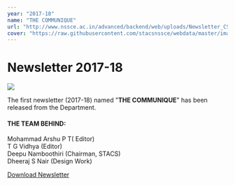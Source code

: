 ```yaml
---
year: "2017-18"
name: "THE COMMUNIQUE"
url: "http://www.nssce.ac.in/advanced/backend/web/uploads/Newsletter_CSE_2017_181549176084.pdf"
cover: "https://raw.githubusercontent.com/stacsnssce/webdata/master/images/newsletter/communique17-18_800x600.png"
---
```

# Newsletter 2017-18

![](http://stacs.nssce.ac.in/assets/images/ns18.jpeg)

The first newsletter (2017-18) named "**THE COMMUNIQUE**" has been released from the Department.

#### THE TEAM BEHIND:

Mohammad Arshu P T( Editor)  
T G Vidhya (Editor)  
Deepu Namboothiri (Chairman, STACS)  
Dheeraj S Nair (Design Work)  

[Download Newsletter](http://www.nssce.ac.in/advanced/backend/web/uploads/Newsletter_CSE_2017_181549176084.pdf)
